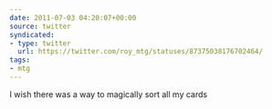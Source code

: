 ```yaml
---
date: 2011-07-03 04:20:07+00:00
source: twitter
syndicated:
- type: twitter
  url: https://twitter.com/roy_mtg/statuses/87375038176702464/
tags:
- mtg
---
```


I wish there was a way to magically sort all my cards